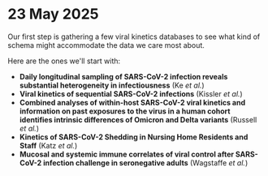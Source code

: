 # 23 May 2025
Our first step is gathering a few viral kinetics databases to see what kind of schema might accommodate the data we care most about. 

Here are the ones we'll start with: 

- **Daily longitudinal sampling of SARS-CoV-2 infection reveals substantial heterogeneity in infectiousness** (Ke *et al.*)
- **Viral kinetics of sequential SARS-CoV-2 infections** (Kissler *et al.*)
- **Combined analyses of within-host SARS-CoV-2 viral kinetics and information on past exposures to the virus in a human cohort identifies intrinsic differences of Omicron and Delta variants** (Russell *et al.*)
- **Kinetics of SARS-CoV-2 Shedding in Nursing Home Residents and Staff** (Katz *et al.*)
- **Mucosal and systemic immune correlates of viral control after SARS-CoV-2 infection challenge in seronegative adults** (Wagstaffe *et al.*)